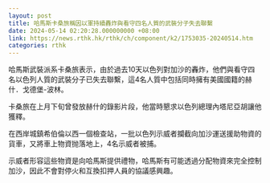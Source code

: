 ```yaml
---
layout: post
title: 哈馬斯卡桑旅稱因以軍持續轟炸與看守四名人質的武裝分子失去聯繫
date: 2024-05-14 02:20:28.000000000 +08:00
link: https://news.rthk.hk/rthk/ch/component/k2/1753035-20240514.htm
categories: rthk
---
```


哈馬斯武裝派系卡桑旅表示，由於過去10天以色列對加沙的轟炸，他們與看守四名以色列人質的武裝分子已失去聯繫，這4名人質中包括同時擁有美國國籍的赫什．戈德堡-波林。

卡桑旅在上月下旬曾發放赫什的錄影片段，他當時懇求以色列總理內塔尼亞胡讓他獲釋。

在西岸城鎮希伯倫以西一個檢查站，一批以色列示威者攔截向加沙運送援助物資的貨車，又將車上物資抛落地上，4名示威者被捕。

示威者形容這些物資是向哈馬斯提供禮物，哈馬斯有可能透過分配物資來完全控制加沙，因此不會對停火和互換扣押人員的協議感興趣。
